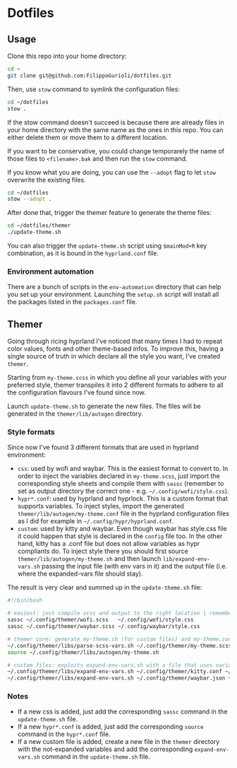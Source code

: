 # Dotfiles

## Usage

Clone this repo into your home directory:

```bash
cd ~
git clone git@github.com:FilippoGurioli/dotfiles.git
```

Then, use `stow` command to symlink the configuration files:

```bash
cd ~/dotfiles
stow .
```

If the stow command doesn't succeed is because there are already files in your home directory with the same name as the ones in this repo. You can either delete them or move them to a different location.

If you want to be conservative, you could change temporarely the name of those files to `<filename>.bak` and then run the `stow` command.

If you know what you are doing, you can use the `--adopt` flag to let `stow` overwrite the existing files.

```bash
cd ~/dotfiles
stow --adopt .
```

After done that, trigger the themer feature to generate the theme files:

```bash
cd ~/dotfiles/themer
./update-theme.sh
```

You can also trigger the `update-theme.sh` script using `$mainMod+R` key combination, as it is bound in the `hyprland.conf` file.

### Environment automation

There are a bunch of scripts in the `env-automation` directory that can help you set up your environment. Launching the  `setup.sh` script will install all the packages listed in the `packages.conf` file.

## Themer

Going through ricing hyprland I've noticed that many times I had to repeat color values, fonts and other theme-based infos. To improve this, having a single source of truth in which declare all the style you want, I've created `themer`.

Starting from `my-theme.scss` in which you define all your variables with your preferred style, themer transpiles it into 2 different formats to adhere to all the configuration flavours I've found since now.

Launch `update-theme.sh` to generate the new files. The files will be generated in the `themer/lib/autogen` directory.

### Style formats

Since now I've found 3 different formats that are used in hyprland environment:

- `css`: used by wofi and waybar. This is the easiest format to convert to. In order to inject the variables declared in `my-theme.scss`, just import the corresponding style sheets and compile them with `sassc` (remember to set as output directory the correct one - e.g. `~/.config/wofi/style.css`).
- `hypr*.conf`: used by hyprland and hyprlock. This is a custom format that supports variables. To inject styles, import the generated `themer/lib/autogen/my-theme.conf` file in the hyprland configuration files as I did for example in `~/.config/hypr/hyprland.conf`.
- `custom`: used by kitty and waybar. Even though waybar has style.css file it could happen that style is declared in the `config` file too. In the other hand, kitty has a .conf file but does not allow variables as hypr compliants do. To inject style there you should first source `themer/lib/autogen/my-theme.sh` and then launch `lib/expand-env-vars.sh` passing the input file (with env vars in it) and the output file (i.e. where the expanded-vars file should stay).

The result is very clear and summed up in the `update-theme.sh` file:

```bash
#!/bin/bash

# easiest: just compile scss and output to the right location | remember to import your my-theme.scss in this files to exploits variables
sassc ~/.config/themer/wofi.scss   ~/.config/wofi/style.css
sassc ~/.config/themer/waybar.scss ~/.config/waybar/style.css

# themer core: generate my-theme.sh (for custom files) and my-theme.conf (for hypr*.conf)
~/.config/themer/libs/parse-scss-vars.sh ~/.config/themer/my-theme.scss
source ~/.config/themer/libs/autogen/my-theme.sh

# custom files: exploits expand-env-vars.sh with a file that uses variables to output a valid configuration file to its right location
~/.config/themer/libs/expand-env-vars.sh ~/.config/themer/kitty.conf ~/.config/kitty/kitty.conf
~/.config/themer/libs/expand-env-vars.sh ~/.config/themer/waybar.json ~/.config/waybar/config
```

### Notes

- If a new css is added, just add the corresponding `sassc` command in the `update-theme.sh` file.
- If a new `hypr*.conf` is added, just add the corresponding `source` command in the `hypr*.conf` file.
- If a new custom file is added, create a new file in the `themer` directory with the not-expanded variables and add the corresponding `expand-env-vars.sh` command in the `update-theme.sh` file.